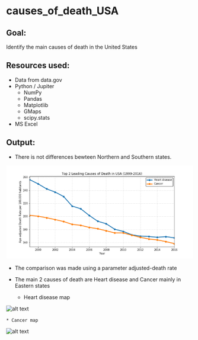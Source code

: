 # causes_of_death_USA

## Goal:
Identify the main causes of death in the United States

## Resources used:
* Data from data.gov
* Python / Jupiter
	* NumPy
	* Pandas
	* Matplotlib
	* GMaps
	* scipy.stats
* MS Excel

## Output:
* There is not differences bewteen Northern and Southern states.

![alt text](https://github.com/JoseLuisBracho/causes_of_death_USA/blob/master/Top%202%20Leading%20Causes%20of%20Death%20USA.png)
 
* The comparison was made using a parameter adjusted-death rate

* The main 2 causes of death are Heart disease and Cancer mainly in Eastern states

	* Heart disease map

 ![alt text](https://github.com/JoseLuisBracho/causes_of_death_USA/blob/master/Top%2010%20Heart%20disease%20States%20map.png")

	* Cancer map
	
![alt text](https://github.com/JoseLuisBracho/causes_of_death_USA/blob/master/Top%2010%20Cancer%20States%20map.png")
